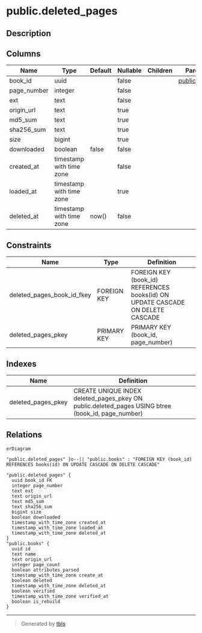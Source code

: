 # public.deleted_pages

## Description

## Columns

| Name | Type | Default | Nullable | Children | Parents | Comment |
| ---- | ---- | ------- | -------- | -------- | ------- | ------- |
| book_id | uuid |  | false |  | [public.books](public.books.md) |  |
| page_number | integer |  | false |  |  |  |
| ext | text |  | false |  |  |  |
| origin_url | text |  | true |  |  |  |
| md5_sum | text |  | true |  |  |  |
| sha256_sum | text |  | true |  |  |  |
| size | bigint |  | true |  |  |  |
| downloaded | boolean | false | false |  |  |  |
| created_at | timestamp with time zone |  | false |  |  |  |
| loaded_at | timestamp with time zone |  | true |  |  |  |
| deleted_at | timestamp with time zone | now() | false |  |  |  |

## Constraints

| Name | Type | Definition |
| ---- | ---- | ---------- |
| deleted_pages_book_id_fkey | FOREIGN KEY | FOREIGN KEY (book_id) REFERENCES books(id) ON UPDATE CASCADE ON DELETE CASCADE |
| deleted_pages_pkey | PRIMARY KEY | PRIMARY KEY (book_id, page_number) |

## Indexes

| Name | Definition |
| ---- | ---------- |
| deleted_pages_pkey | CREATE UNIQUE INDEX deleted_pages_pkey ON public.deleted_pages USING btree (book_id, page_number) |

## Relations

```mermaid
erDiagram

"public.deleted_pages" }o--|| "public.books" : "FOREIGN KEY (book_id) REFERENCES books(id) ON UPDATE CASCADE ON DELETE CASCADE"

"public.deleted_pages" {
  uuid book_id FK
  integer page_number
  text ext
  text origin_url
  text md5_sum
  text sha256_sum
  bigint size
  boolean downloaded
  timestamp_with_time_zone created_at
  timestamp_with_time_zone loaded_at
  timestamp_with_time_zone deleted_at
}
"public.books" {
  uuid id
  text name
  text origin_url
  integer page_count
  boolean attributes_parsed
  timestamp_with_time_zone create_at
  boolean deleted
  timestamp_with_time_zone deleted_at
  boolean verified
  timestamp_with_time_zone verified_at
  boolean is_rebuild
}
```

---

> Generated by [tbls](https://github.com/k1LoW/tbls)
